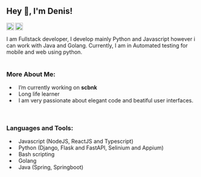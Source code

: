 ## Hey 👋, I'm Denis!

<a href='https://www.linkedin.com/in/deniskiruku/'><img align='left' alt="linkedin" src="https://raw.githubusercontent.com/rahul-jha98/rahul-jha98/561d474902b59c7429ec22bb73e225696c27b202/assets/linkedin.svg" height='20px'/></a>
<a href='https://twitter.com/simons22d/'><img align='left' alt="twitter" src="https://raw.githubusercontent.com/rahul-jha98/rahul-jha98/561d474902b59c7429ec22bb73e225696c27b202/assets/twitter.svg" height='20px'/></a>


<br>
<br>
I am Fullstack developer, I develop mainly Python and Javascript however i can work with Java and Golang. Currently, I am in Automated testing for mobile and web using python.
<br/>
<br/>

  
### More About Me:

- &nbsp; I’m currently working on **scbnk**
- &nbsp; Long life learner
- &nbsp; I am very passionate about elegant code and beatiful user interfaces.


<br>

### Languages and Tools:
- &nbsp; Javascript (NodeJS, ReactJS and Typescript)
- &nbsp; Python (Django, Flask and FastAPI, Selinium and Appium)
- &nbsp; Bash scripting
- &nbsp; Golang
- &nbsp; Java (Spring, Springboot)

<br>


